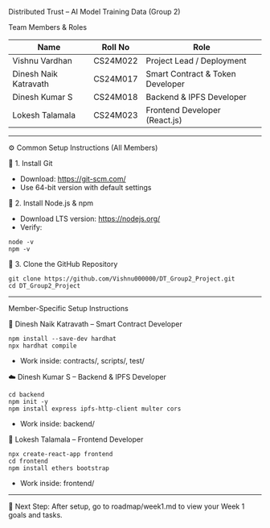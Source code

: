 Distributed Trust – AI Model Training Data (Group 2)

Team Members & Roles

Name                  | Roll No     | Role
----------------------|-------------|----------------------------------
Vishnu Vardhan        | CS24M022    | Project Lead / Deployment
Dinesh Naik Katravath | CS24M017    | Smart Contract & Token Developer
Dinesh Kumar S        | CS24M018    | Backend & IPFS Developer
Lokesh Talamala       | CS24M023    | Frontend Developer (React.js)

------------------------------------------------------------

⚙️ Common Setup Instructions (All Members)

🔧 1. Install Git
- Download: https://git-scm.com/
- Use 64-bit version with default settings

🧱 2. Install Node.js & npm
- Download LTS version: https://nodejs.org/
- Verify:
```
node -v
npm -v
```

📁 3. Clone the GitHub Repository
```
git clone https://github.com/Vishnu000000/DT_Group2_Project.git
cd DT_Group2_Project
```

------------------------------------------------------------

Member-Specific Setup Instructions

💾 Dinesh Naik Katravath – Smart Contract Developer
```
npm install --save-dev hardhat
npx hardhat compile
```
- Work inside: contracts/, scripts/, test/

☁️ Dinesh Kumar S – Backend & IPFS Developer
```
cd backend
npm init -y
npm install express ipfs-http-client multer cors
```
- Work inside: backend/

🎨 Lokesh Talamala – Frontend Developer
```
npx create-react-app frontend
cd frontend
npm install ethers bootstrap
```
- Work inside: frontend/

------------------------------------------------------------

📎 Next Step:
After setup, go to roadmap/week1.md to view your Week 1 goals and tasks.
